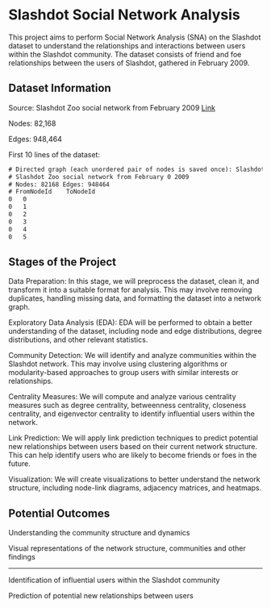 # Slashdot Social Network Analysis
This project aims to perform Social Network Analysis (SNA) on the Slashdot dataset to understand the relationships and interactions between users within the Slashdot community. The dataset consists of friend and foe relationships between the users of Slashdot, gathered in February 2009.


## Dataset Information

Source: Slashdot Zoo social network from February 2009 [Link](https://snap.stanford.edu/data/soc-Slashdot0902.html)

Nodes: 82,168

Edges: 948,464

First 10 lines of the dataset:
```txt
# Directed graph (each unordered pair of nodes is saved once): Slashdot0902.txt 
# Slashdot Zoo social network from February 0 2009
# Nodes: 82168 Edges: 948464
# FromNodeId	ToNodeId
0	0
0	1
0	2
0	3
0	4
0	5
```


## Stages of the Project

Data Preparation: In this stage, we will preprocess the dataset, clean it, and transform it into a suitable format for analysis. This may involve removing duplicates, handling missing data, and formatting the dataset into a network graph.

Exploratory Data Analysis (EDA): EDA will be performed to obtain a better understanding of the dataset, including node and edge distributions, degree distributions, and other relevant statistics.

Community Detection: We will identify and analyze communities within the Slashdot network. This may involve using clustering algorithms or modularity-based approaches to group users with similar interests or relationships.

Centrality Measures: We will compute and analyze various centrality measures such as degree centrality, betweenness centrality, closeness centrality, and eigenvector centrality to identify influential users within the network.

Link Prediction: We will apply link prediction techniques to predict potential new relationships between users based on their current network structure. This can help identify users who are likely to become friends or foes in the future.

Visualization: We will create visualizations to better understand the network structure, including node-link diagrams, adjacency matrices, and heatmaps.

## Potential Outcomes

Understanding the community structure and dynamics

Visual representations of the network structure, communities and other findings

---

Identification of influential users within the Slashdot community

Prediction of potential new relationships between users
